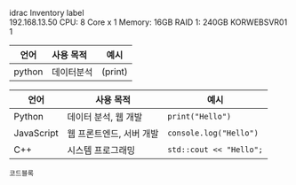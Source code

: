 
idrac	Inventory	label	
192.168.13.50
	CPU: 8 Core x 1
Memory: 16GB
RAID 1: 240GB	KORWEBSVR01
1

|언어|사용 목적|예시
|-|:-|-
|python|데이터분석|(print)

| 언어          | 사용 목적               | 예시           |
|---------------|------------------------|----------------|
| Python        | 데이터 분석, 웹 개발    | `print("Hello")` |
| JavaScript    | 웹 프론트엔드, 서버 개발 | `console.log("Hello")` |
| C++           | 시스템 프로그래밍       | `std::cout << "Hello";` |

``` 코드블록 ``` 
